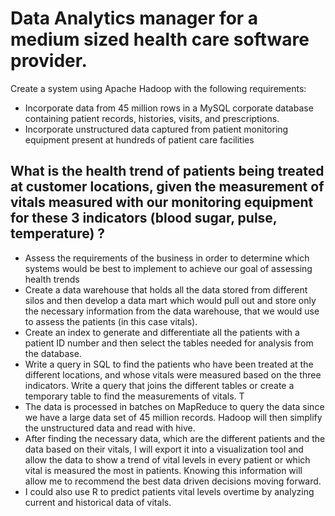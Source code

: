 # Data Analytics manager for a medium sized health care software provider.
Create a system using Apache Hadoop with the following requirements:
* Incorporate data from 45 million rows in a MySQL corporate database containing patient records, histories, visits, and prescriptions.
* Incorporate unstructured data captured from patient monitoring equipment present at hundreds of patient care facilities

## What is the health trend of patients being treated at customer locations, given the measurement of vitals measured with our monitoring equipment for these 3 indicators (blood sugar, pulse, temperature) ?



* Assess the requirements of the business in order to determine which systems would be best to implement to achieve our goal of assessing health trends
* Create a data warehouse that holds all the data stored from different silos and then develop a data mart which would pull out and store only the necessary information from the data warehouse, that we would use to assess the patients (in this case vitals).
* Create an index to generate and differentiate all the patients with a patient ID number and then select the tables needed for analysis from the database. 
* Write a query in SQL to find the patients who have been treated at the different locations, and whose vitals were measured based on the three indicators. Write a query that joins the different tables or create a temporary table to find the measurements of vitals. T
* The data is processed in batches on MapReduce to query the data since we have a large data set of 45 million records. Hadoop will then simplify the unstructured data and read with hive. 
* After finding the necessary data, which are the different patients and the data based on their vitals, I will export it into a visualization tool and allow the data to show a trend of vital levels in every patient or which vital is measured the most in patients. Knowing this information will allow me to recommend the best data driven decisions moving forward. 
* I could also use R to predict patients vital levels overtime by analyzing current and historical data of vitals. 

